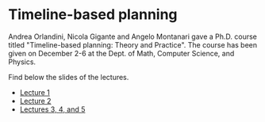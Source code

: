 # Timeline-based planning

Andrea Orlandini, Nicola Gigante and Angelo Montanari gave a Ph.D. course titled "Timeline-based planning: Theory and Practice".
The course has been given on December 2-6 at the Dept. of Math, Computer Science, and Physics.

Find below the slides of the lectures.
* [Lecture 1](https://github.com/dslab-uniud/teaching/blob/main/courses/Timeline-based%20planning/Lecture_1.pdf)
* [Lecture 2](https://github.com/dslab-uniud/teaching/blob/main/courses/Timeline-based%20planning/Lecture_2.pdf)
* [Lectures 3, 4, and 5](https://github.com/dslab-uniud/teaching/blob/main/courses/Timeline-based%20planning/Lecture_3-5.pdf)
